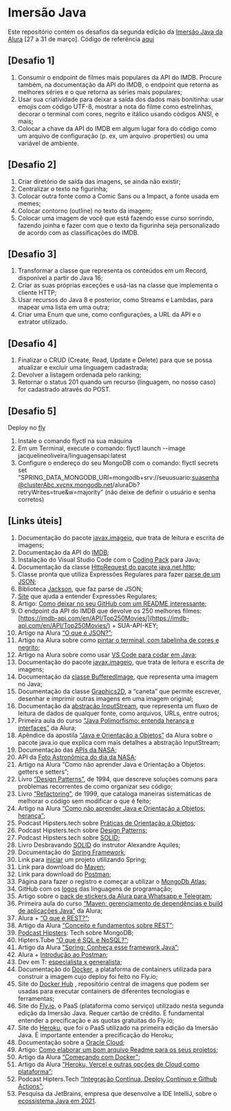 # Imersão Java
Este repositório contém os desafios da segunda edição da [Imersão Java da Alura](https://grupoalura.notion.site/Imers-o-Java-2-Edi-o-Guia-do-Mergulho-69e40005601f4d089a9add98251197de) [27 a 31 de março].
Código de referência [aqui](https://github.com/alura-cursos/imersao-java-2/tree/aula3)

## [Desafio 1]
1. Consumir o endpoint de filmes mais populares da API do IMDB. Procure também, na documentação da API do IMDB, o endpoint que retorna as melhores séries e o que retorna as séries mais populares;
2. Usar sua criatividade para deixar a saída dos dados mais bonitinha: usar emojis com código UTF-8, mostrar a nota do filme como estrelinhas, decorar o terminal com cores, negrito e itálico usando códigos ANSI, e mais;
3. Colocar a chave da API do IMDB em algum lugar fora do código como um arquivo de configuração (p. ex, um arquivo .properties) ou uma variável de ambiente. 

## [Desafio 2]
1. Criar diretório de saída das imagens, se ainda não existir;
2. Centralizar o texto na figurinha;
3. Colocar outra fonte como a Comic Sans ou a Impact, a fonte usada em memes;
4. Colocar contorno (outline) no texto da imagem; 
5. Colocar uma imagem de você que está fazendo esse curso sorrindo, fazendo joinha e fazer com que o texto da figurinha seja personalizado de acordo com as classificações do IMDB.

## [Desafio 3]
1. Transformar a classe que representa os conteúdos em um Record, disponível a partir do Java 16;
2. Criar as suas próprias exceções e usá-las na classe que implementa o cliente HTTP;
3. Usar recursos do Java 8 e posterior, como Streams e Lambdas, para mapear uma lista em uma outra;
4. Criar uma Enum que une, como configurações, a URL da API e o extrator utilizado. 

## [Desafio 4]
1. Finalizar o CRUD (Create, Read, Update e Delete) para que se possa atualizar e excluir uma linguagem cadastrada;
2. Devolver a listagem ordenada pelo ranking; 
3. Retornar o status 201 quando um recurso (linguagem, no nosso caso) for cadastrado através do POST.

## [Desafio 5]
Deploy no [fly](https://fly.io/)
1. Instale o comando flyctl na sua máquina
2. Em um Terminal, execute o comando: flyctl launch --image jacquelineoliveira/linguagensapi:latest
3. Configure o endereço do seu MongoDB com o comando: flyctl secrets set "SPRING_DATA_MONGODB_URI=mongodb+srv://seuusuario:suasenha@clusterAbc.xvcnx.mongodb.net/aluraDb?retryWrites=true&w=majority" (não deixe de definir o usuário e senha corretos)



## [Links úteis]
1. Documentação do pacote [javax.imageio](https://www.imdb.com/chart/top/), que trata de leitura e escrita de imagens;
2. Documentação da API do [IMDB](https://imdb-api.com/api);
3. Instalação do Visual Studio Code com o [Coding Pack](https://code.visualstudio.com/docs/languages/java#_install-visual-studio-code-for-java) para Java;
4. Documentação da classe [HttpRequest do pacote java.net.http](https://docs.oracle.com/en/java/javase/17/docs/api/java.net.http/java/net/http/HttpRequest.html);
5. Classe pronta que utiliza Expressões Regulares para fazer [parse de um JSON](https://gist.github.com/alexandreaquiles/cf337d3bcb59dd790ed2b08a0a4db7a3);
6. Biblioteca [Jackson](https://github.com/FasterXML/jackson), que faz parse de JSON;
7. [Site](https://regex101.com/) que ajuda a entender Expressões Regulares;
8. Artigo: [Como deixar no seu GitHub com um README interessante](https://www.alura.com.br/artigos/escrever-bom-readme);
9. O endpoint da API do IMDB que devolve os 250 melhores filmes: [https://imdb-api.com/en/API/Top250Movies/](https://imdb-api.com/en/API/Top250Movies/) + SUA-API-KEY;
10. Artigo na Alura [“O que é JSON?”](https://www.alura.com.br/artigos/o-que-e-json);
11. Artigo na Alura sobre como [pintar o terminal, com tabelinha de cores e negrito](https://www.alura.com.br/artigos/decorando-terminal-cores-emojis);
12. Artigo na Alura sobre como usar [VS Code para codar em Java](https://www.alura.com.br/artigos/desenvolvendo-aplicacoes-java-vs-code);
13. Documentação do pacote [javax.imageio](https://docs.oracle.com/en/java/javase/17/docs/api/java.desktop/javax/imageio/package-summary.html), que trata de leitura e escrita de imagens;
14. Documentação da [classe BufferedImage](https://docs.oracle.com/en/java/javase/17/docs/api/java.desktop/java/awt/image/BufferedImage.html), que representa uma imagem no Java;
15. Documentação da classe [Graphics2D](https://docs.oracle.com/en/java/javase/17/docs/api/java.desktop/java/awt/Graphics2D.html), a “caneta” que permite escrever, desenhar e imprimir outras imagens em uma imagem original;
16. Documentação da [abstração InputStream](https://docs.oracle.com/en/java/javase/17/docs/api/java.base/java/io/InputStream.html), que representa um fluxo de leitura de dados de qualquer fonte, como arquivos, URLs, entre outros;
17. Primeira aula do curso [“Java Polimorfismo: entenda herança e interfaces”](https://www.alura.com.br/conteudo/java-heranca-interfaces-polimorfismo) da Alura;
18. Apêndice da apostila [“Java e Orientação a Objetos”](https://www.alura.com.br/apostila-java-orientacao-objetos/apendice-pacote-java-io) da Alura sobre o pacote java.io que explica com mais detalhes a abstração InputStream;
19. Documentação das [APIs da NASA](https://api.nasa.gov/);
20. API da [Foto Astronômica do dia da NASA](https://api.nasa.gov/planetary/apod?api_key=DEMO_KEY);
21. Artigo na Alura “Como não aprender Java e Orientação a Objetos: getters e setters”;
22. Livro [“Design Patterns”](https://www.amazon.com/Design-Patterns-Elements-Reusable-Object-Oriented/dp/0201633612), de 1994, que descreve soluções comuns para problemas recorrentes de como organizar seu código;
23. Livro [“Refactoring”](https://www.amazon.com/Refactoring-Improving-Design-Existing-Code/dp/0201485672), de 1999, que cataloga maneiras sistemáticas de melhorar o código sem modificar o que é feito;
24. Artigo na Alura [“Como não aprender Java e Orientação a Objetos: herança”](https://www.alura.com.br/artigos/como-nao-aprender-orientacao-a-objetos-heranca);
25. Podcast Hipsters.tech sobre [Práticas de Orientação a Objetos](https://www.alura.com.br/podcast/praticas-de-orientacao-a-objetos-hipsters-129-a453);
26. Podcast Hipsters.tech sobre [Design Patterns](https://www.alura.com.br/podcast/design-patterns-hipsters-206-a345);
27. Podcast Hipsters.tech sobre [SOLID](https://www.alura.com.br/podcast/solid-codigo-bom-e-bonito-hipsters-ponto-tech-219-a649);
28. Livro Desbravando [SOLID](https://www.casadocodigo.com.br/products/livro-desbravando-solid) do instrutor Alexandre Aquiles;
29. Documentação do [Spring Framework](https://spring.io/);
30. Link para [iniciar](https://start.spring.io/) um projeto utilizando Spring;
31. Link para download do [Maven](https://maven.apache.org/download.cgi);
32. Link para download do [Postman](https://www.postman.com/);
33. Página para fazer o registro e começar a utilizar o [MongoDb Atlas](https://www.mongodb.com/cloud/atlas/register);
34. GitHub com os [logos](https://github.com/abrahamcalf/programming-languages-logos) das linguagens de programação;
35. Artigo sobre o [pack de stickers da Alura para Whatsapp e Telegram](https://www.alura.com.br/artigos/stickers-dev-aluraverso-whatsapp-telegram);
36. Primeira aula do curso [“Maven: gerenciamento de dependências e build de aplicações Java”](https://www.alura.com.br/conteudo/maven-gerenciamento-dependencias-build-aplicacoes-java) da Alura;
37. Alura + [“O que é REST?”](https://www.youtube.com/watch?v=weQ8ssA6iBU&ab_channel=AluraCursosOnline);
38. Artigo da Alura [“Conceito e fundamentos sobre REST”](https://www.alura.com.br/artigos/rest-conceito-e-fundamentos);
39. [Podcast Hipsters](https://www.hipsters.tech/mongodb-hipsters-ponto-tech-305/): Tech sobre MongoDB;
40. Hipters.Tube [“O que é SQL e NoSQL?”](https://www.youtube.com/watch?v=aure5d3B88g&ab_channel=AluraCursosOnline);
41. Artigo da Alura [“Spring: Conheça esse framework Java”](https://www.alura.com.br/artigos/spring-conheca-esse-framework-java);
42. Alura + [Introdução ao Postman](https://www.youtube.com/watch?v=op81bMbgZXs&ab_channel=AluraCursosOnline);
43. Dev em T: [especialista x generalista](https://www.alura.com.br/dev-em-t);
44. Documentação do [Docker](https://docs.docker.com/get-started/overview/), a plataforma de containers utilizada para construir a imagem cujo deploy foi feito no Fly.io;
45. Site do [Docker Hub](https://hub.docker.com/) , repositório central de imagens que podem ser usadas para executar containers de diferentes tecnologias e ferramentas;
46. Site do [Fly.io](https://fly.io/), o PaaS (plataforma como serviço) utilizado nesta segunda edição da Imersão Java. Requer cartão de crédito. É fundamental entender a precificação e as quotas gratuitas do Fly.io;
47. Site do [Heroku](https://www.heroku.com/), que foi o PaaS utilizado na primeira edição da Imersão Java. É importante entender a precificação do Heroku;
48. Documentação sobre a [Oracle Cloud](https://docs.oracle.com/pt-br/iaas/Content/home.htm); 
49. Artigo: [Como elaborar um bom arquivo Readme para os seus projetos](https://www.alura.com.br/artigos/escrever-bom-readme);
50. Artigo da Alura [“Começando com Docker"](https://www.alura.com.br/artigos/comecando-com-docker);
51. Artigo da Alura [“Heroku, Vercel e outras opções de Cloud como plataforma”](https://www.alura.com.br/artigos/heroku-vercel-outras-opcoes-cloud-plataforma);
52. Podcast Hipters.Tech [“Integração Contínua, Deploy Contínuo e Github Actions”](https://www.alura.com.br/podcast/hipsterstech-integracao-continua-deploy-continuo-e-github-actions-hipsters-213-a335);
53. Pesquisa da JetBrains, empresa que desenvolve a IDE IntelliJ, sobre o [ecossistema Java em 2021](https://www.jetbrains.com/lp/devecosystem-2021/java/).









